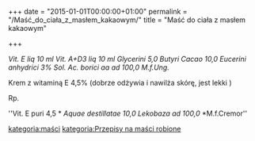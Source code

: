 +++
date = "2015-01-01T00:00:00+01:00"
permalink = "/Maść_do_ciała_z_masłem_kakaowym/"
title = "Maść do ciała z masłem kakaowym"

+++

*Vit. E liq 10 ml*
*Vit. A+D3 liq 10 ml*
*Glycerini 5,0*
*Butyri Cacao 10,0*
*Eucerini anhydrici*
*3% Sol. Ac. borici aa ad 100,0*
*M.f.Ung.*

Krem z witaminą E 4,5% (dobrze odżywia i nawilża skórę, jest lekki )

Rp.

''Vit. E puri 4,5 *
*Aquae destillatae 10,0*
*Lekobaza ad 100,0*
*M.f.Cremor''

[kategoria:maści](/atopedia/kategoria:maści "wikilink") [kategoria:Przepisy na maści robione](/atopedia/kategoria:Przepisy_na_maści_robione "wikilink")